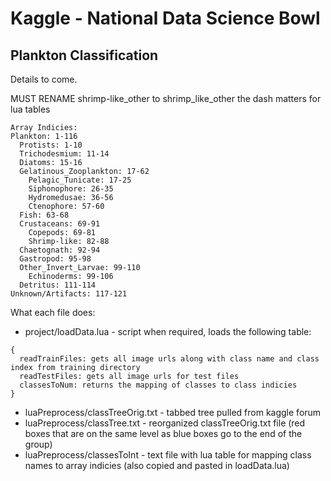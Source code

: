 Kaggle - National Data Science Bowl
===================================

Plankton Classification
-----------------------

Details to come.


MUST RENAME shrimp-like_other to shrimp_like_other
the dash matters for lua tables

```
Array Indicies:
Plankton: 1-116
  Protists: 1-10
  Trichodesmium: 11-14
  Diatoms: 15-16
  Gelatinous_Zooplankton: 17-62
    Pelagic_Tunicate: 17-25
    Siphonophore: 26-35
    Hydromedusae: 36-56
    Ctenophore: 57-60
  Fish: 63-68
  Crustaceans: 69-91
    Copepods: 69-81
    Shrimp-like: 82-88
  Chaetognath: 92-94
  Gastropod: 95-98
  Other_Invert_Larvae: 99-110
    Echinoderms: 99-106
  Detritus: 111-114
Unknown/Artifacts: 117-121
```

What each file does:
- project/loadData.lua - script when required, loads the following table:
```
{
  readTrainFiles: gets all image urls along with class name and class index from training directory
  readTestFiles: gets all image urls for test files
  classesToNum: returns the mapping of classes to class indicies
}
```
- luaPreprocess/classTreeOrig.txt - tabbed tree pulled from kaggle forum
- luaPreprocess/classTree.txt - reorganized classTreeOrig.txt file (red boxes that are on the same level as blue boxes go to the end of the group)
- luaPreprocess/classesToInt - text file with lua table for mapping class names to array indicies (also copied and pasted in loadData.lua)
